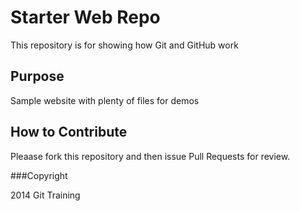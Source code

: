 # Starter Web Repo

This repository is for showing how Git and GitHub work

## Purpose

Sample website with plenty of files for demos

## How to Contribute

Pleaase fork this repository and then issue Pull Requests for review. 

###Copyright

2014 Git Training